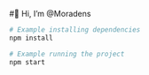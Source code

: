 #👋 Hi, I’m @Moradens

```bash
# Example installing dependencies
npm install

# Example running the project
npm start
